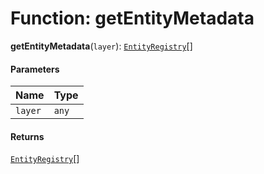 # Function: getEntityMetadata

**getEntityMetadata**(`layer`): [`EntityRegistry`](/en/auto-docs/core/interfaces/EntityRegistry.md)\[]

#### Parameters

| Name | Type |
| :------ | :------ |
| `layer` | `any` |

#### Returns

[`EntityRegistry`](/en/auto-docs/core/interfaces/EntityRegistry.md)\[]

